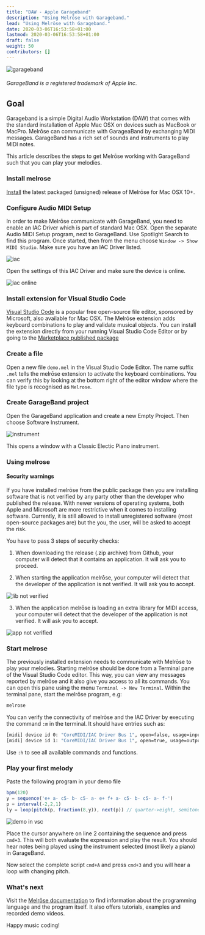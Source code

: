 ```yaml
---
title: "DAW - Apple Garageband"
description: "Using Melrōse with Garageband."
lead: "Using Melrōse with Garageband."
date: 2020-03-06T16:53:58+01:00
lastmod: 2020-03-06T16:53:58+01:00
draft: false
weight: 50 
contributors: []
---
```


![garageband](https://storage.googleapis.com/downloads.ernestmicklei.com/melrose/garageband.png)

###### GarageBand is a registered trademark of Apple Inc. 

## Goal

Garageband is a simple Digital Audio Workstation (DAW) that comes with the standard installation of Apple Mac OSX on devices such as MacBook or MacPro.
Melrōse can communicate with GarageaBand by exchanging MIDI messages. GarageBand has a rich set of sounds and instruments to play MIDI notes. 

This article describes the steps to get Melrōse working with GarageBand such that you can play your melodies.

### Install melrose

[Install](/docs/newbies/install/) the latest packaged (unsigned) release of Melrōse for Mac OSX 10+.

### Configure Audio MIDI Setup

In order to make Melrōse communicate with GarageBand, you need to enable an IAC Driver which is part of standard Mac OSX.
Open the separate Audio MIDI Setup program, next to GarageBand.
Use Spotlight Search to find this program.
Once started, then from the menu choose `Window -> Show MIDI Studio`.
Make sure you have an IAC Driver listed.

![iac](https://storage.googleapis.com/downloads.ernestmicklei.com/melrose/iacdriver.png)

Open the settings of this IAC Driver and make sure the device is online.

![iac online](https://storage.googleapis.com/downloads.ernestmicklei.com/melrose/iac_online.png)

### Install extension for Visual Studio Code

[Visual Studio Code](https://code.visualstudio.com/download) is a popular free open-source file editor, sponsored by Microsoft, also available for Mac OSX.
The Melrōse extension adds keyboard combinations to play and validate musical objects.
You can install the extension directly from your running Visual Studio Code Editor or by going to the [Marketplace published package](https://marketplace.visualstudio.com/items?itemName=EMicklei.melrose-for-vscode)

### Create a file

Open a new file `demo.mel` in the Visual Studio Code Editor.
The name suffix `.mel` tells the melrōse extension to activate the keyboard combinations. 
You can verify this by looking at the bottom right of the editor window where the file type is recognised as `Melrose`.

### Create GarageBand project

Open the GarageBand application and create a new Empty Project.
Then choose Software Instrument.

![instrument](https://storage.googleapis.com/downloads.ernestmicklei.com/melrose/gb_software_instrument.png)

This opens a window with a Classic Electic Piano instrument.


### Using melrose


#### Security warnings

If you have installed melrōse from the public package then you are installing software that is not verified by any party other than the developer who published the release. With newer versions of operating systems, both Apple and Microsoft are more restrictive when it comes to installing software. Currently, it is still allowed to install unregistered software (most open-source packages are) but the you, the user, will be asked to accept the risk.

You have to pass 3 steps of security checks:

1. When downloading the release (.zip archive) from Github, your computer will detect that it contains an application. It will ask you to proceed.

2. When starting the application melrōse, your computer will detect that the developer of the application is not verified. It will ask you to accept.

![lib not verified](https://storage.googleapis.com/downloads.ernestmicklei.com/melrose/osx_warning_app.png)

3. When the application melrōse is loading an extra library for MIDI access, your computer will detect that the developer of the application is not verified. It will ask you to accept.

![app not verified](https://storage.googleapis.com/downloads.ernestmicklei.com/melrose/osx_warning_portmidi.png)

### Start melrose

The previously installed extension needs to communicate with Melrōse to play your melodies.
Starting melrōse should be done from a Terminal pane of the Visual Studio Code editor.
This way, you can view any messages reported by melrōse and it also give you access to all its commands.
You can open this pane using the menu `Terminal -> New Terminal`.
Within the terminal pane, start the melrōse program, e.g:

```bash
melrose
```

You can verify the connectivity of melrōse and the IAC Driver by executing the command `:m` in the terminal.
It should have entries such as:

```bash
[midi] device id 0: "CoreMIDI/IAC Driver Bus 1", open=false, usage=input
[midi] device id 1: "CoreMIDI/IAC Driver Bus 1", open=true, usage=output
```

Use `:h` to see all available commands and functions.

### Play your first melody

Paste the following program in your demo file

```javascript
bpm(120)
y = sequence('e+ a- c5- b- c5- a- e+ f+ a- c5- b- c5- a- f-')
p = interval(-2,2,1)
ly = loop(pitch(p, fraction(8,y)), next(p)) // quarter->eight, semitones interval
```

![demo in vsc](https://storage.googleapis.com/downloads.ernestmicklei.com/melrose/vsc_melrose_demo.png)

Place the cursor anywhere on line 2 containing the sequence and press `cmd+3`.
This will both evaluate the expression and play the result.
You should hear notes being played using the instrument selected (most likely a piano) in GarageBand.

Now select the complete script `cmd+A` and press `cmd+3` and you will hear a loop with changing pitch.

### What's next

Visit the [Melrōse documentation](https://melrōse.org) to find information about the programming language and the program itself. It also offers tutorials, examples and recorded demo videos.

Happy music coding!
